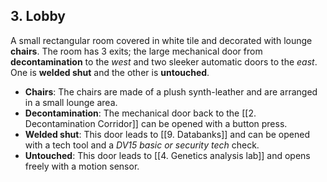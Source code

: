 ## 3. Lobby

A small rectangular room covered in white tile and decorated with lounge **chairs**. The room has 3 exits; the large mechanical door from **decontamination** to the *west* and two sleeker automatic doors to the *east*. One is **welded shut** and the other is **untouched**.

- **Chairs**: The chairs are made of a plush synth-leather and are arranged in a small lounge area.
- **Decontamination**: The mechanical door back to the [[2. Decontamination Corridor]] can be opened with a button press.
- **Welded shut**: This door leads to [[9. Databanks]] and can be opened with a tech tool and a *DV15 basic or security tech* check.
- **Untouched**: This door leads to [[4. Genetics analysis lab]] and opens freely with a motion sensor.